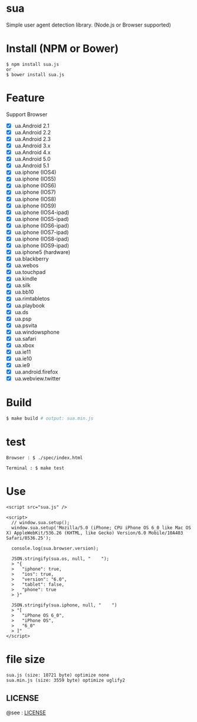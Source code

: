# sua

Simple user agent detection library. (Node.js or Browser supported)

# Install (NPM or Bower)

```
$ npm install sua.js
or
$ bower install sua.js
```

# Feature

Support Browser

- [x] ua.Android 2.1
- [x] ua.Android 2.2
- [x] ua.Android 2.3
- [x] ua.Android 3.x
- [x] ua.Android 4.x
- [x] ua.Android 5.0
- [x] ua.Android 5.1
- [x] ua.iphone (IOS4)
- [x] ua.iphone (IOS5)
- [x] ua.iphone (IOS6)
- [x] ua.iphone (IOS7)
- [x] ua.iphone (IOS8)
- [x] ua.iphone (IOS9)
- [x] ua.iphone (IOS4-ipad)
- [x] ua.iphone (IOS5-ipad)
- [x] ua.iphone (IOS6-ipad)
- [x] ua.iphone (IOS7-ipad)
- [x] ua.iphone (IOS8-ipad)
- [x] ua.iphone (IOS9-ipad)
- [x] ua.iphone5 (hardware)
- [x] ua.blackberry
- [x] ua.webos
- [x] ua.touchpad
- [x] ua.kindle
- [x] ua.silk
- [x] ua.bb10
- [x] ua.rimtabletos
- [x] ua.playbook
- [x] ua.ds
- [x] ua.psp
- [x] ua.psvita
- [x] ua.windowsphone
- [x] ua.safari
- [x] ua.xbox
- [x] ua.ie11
- [x] ua.ie10
- [x] ua.ie9
- [x] ua.android.firefox
- [x] ua.webview.twitter

# Build

```sh
$ make build # output: sua.min.js
```

# test

```
Browser : $ ./spec/index.html

Terminal : $ make test
```

# Use

```
<script src="sua.js" />

<script>
  // window.sua.setup();
  window.sua.setup('Mozilla/5.0 (iPhone; CPU iPhone OS 6_0 like Mac OS X) AppleWebKit/536.26 (KHTML, like Gecko) Version/6.0 Mobile/10A403 Safari/8536.25');

  console.log(sua.browser.version);

  JSON.stringify(sua.os, null, "    ");
  > "{
  >   "iphone": true,
  >   "ios": true,
  >   "version": "6.0",
  >   "tablet": false,
  >   "phone": true
  > }"

  JSON.stringify(sua.iphone, null, "    ")
  > "[
  >   "iPhone OS 6_0",
  >   "iPhone OS",
  >   "6_0"
  > ]"
</script>
```

# file size

```
sua.js (size: 10721 byte) optimize none
sua.min.js (size: 3559 byte) optimize uglify2
```

## LICENSE

@see : [LICENSE](https://github.com/fkei/sua.js/blob/master/LICENSE)
